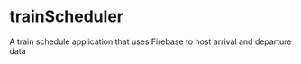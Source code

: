 # trainScheduler
A train schedule application that uses Firebase to host arrival and departure data
